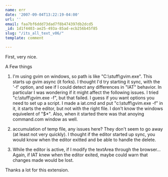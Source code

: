 ```yaml
---
name: err
date: '2007-09-04T13:22:19-04:00'
url: ''
email: faa7bf6ddd73dad7f8b474397db2dcd5
_id: 1d1f4403-ae25-493a-85ad-ecb256b45f85
slug: "/its_all_text_v06/"
template: comment

---
```


First, very nice.

A Few things
1) I'm using gvim on windows, so path is like "C:\stuff\gvim.exe". This starts up gvim async (it forks). I thought I'd try starting it sync, with the '-f' option, and see if I could detect any differences in "IAT" behavior. In particular I was wondering if it might affect the following issues. I tried "c:\stuff\gvim.exe -f", but that failed.  I guess if you want options you need to set up a script. I made a iat.cmd and put "c:\stuff\gvim.exe -f" in it, it starts the editor, but not with the right file. I don't know the windows equivelent of "$*". Also, when it started there was that anoying command.com window as well.

2) accumulation of temp file, any issues here? They don't seem to go away (at least not very quickly). I thought if the editor started up sync, you would know when the editor exitted and be able to handle the delete.

3) While the editor is active, if I modify the textArea through the browser... Again, if IAT knew when the editor exited, maybe could warn that changes made would be lost.

Thanks a lot for this extension.
